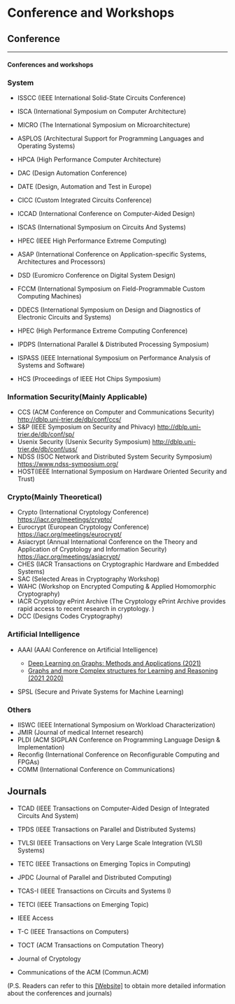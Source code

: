 # **Conference and Workshops**

## **Conference** 
---
#### **Conferences and workshops**

### **System**

- ISSCC (IEEE International Solid-State Circuits Conference)

- ISCA (International Symposium on Computer Architecture)

- MICRO (The International Symposium on Microarchitecture)

- ASPLOS (Architectural Support for Programming Languages and Operating Systems)

- HPCA (High Performance Computer Architecture)

- DAC (Design Automation Conference)

- DATE (Design, Automation and Test in Europe)

- CICC (Custom Integrated Circuits Conference)

- ICCAD (International Conference on Computer-Aided Design)

- ISCAS (International Symposium on Circuits And Systems)

- HPEC (IEEE High Performance Extreme Computing)

- ASAP (International Conference on Application-specific Systems, Architectures and Processors)

- DSD (Euromicro Conference on Digital System Design)

- FCCM (International Symposium on Field-Programmable Custom Computing Machines)

- DDECS (International Symposium on Design and Diagnostics of Electronic Circuits and Systems) 

- HPEC (High Performance Extreme Computing Conference)

- IPDPS (International Parallel & Distributed Processing Symposium)

- ISPASS (IEEE International Symposium on Performance Analysis of Systems and Software)

- HCS (Proceedings of IEEE Hot Chips Symposium)

  

### **Information Security(Mainly Applicable)**

- CCS (ACM Conference on Computer and Communications Security)  http://dblp.uni-trier.de/db/conf/ccs/
- S&P (IEEE Symposium on Security and Phivacy)  http://dblp.uni-trier.de/db/conf/sp/
- Usenix Security (Usenix Security Symposium)  http://dblp.uni-trier.de/db/conf/uss/
- NDSS (ISOC Network and Distributed System Security Symposium)  https://www.ndss-symposium.org/
- HOST(IEEE International Symposium on Hardware Oriented Security and Trust)



### **Crypto(Mainly Theoretical)**

- Crypto (International Cryptology Conference)  https://iacr.org/meetings/crypto/
- Eurocrypt (European Cryptology Conference) https://iacr.org/meetings/eurocrypt/
- Asiacrypt (Annual International Conference on the Theory and Application of Cryptology and Information Security)  https://iacr.org/meetings/asiacrypt/
- CHES (IACR Transactions on Cryptographic Hardware and Embedded Systems)
- SAC (Selected Areas in Cryptography Workshop)
- WAHC (Workshop on Encrypted Computing & Applied Homomorphic Cryptography)
- IACR Cryptology ePrint Archive (The Cryptology ePrint Archive provides rapid access to recent research in cryptology. )
- DCC (Designs Codes Cryptography)



### **Artificial Intelligence**

- AAAI (AAAI Conference on Artificial Intelligence)
  * [Deep Learning on Graphs: Methods and Applications (2021)](https://deep-learning-graphs.bitbucket.io/dlg-aaai21/)
  * [Graphs and more Complex structures for Learning and Reasoning (2021 2020)](https://sites.google.com/view/gclr2021/)
  
-  SPSL (Secure and Private Systems for Machine Learning)

### **Others**

- IISWC (IEEE International Symposium on Workload Characterization)
- JMIR (Journal of medical Internet research)
- PLDI (ACM SIGPLAN Conference on Programming Language Design & Implementation)
- Reconfig (International Conference on Reconfigurable Computing and FPGAs)
- COMM (International Conference on Communications)

## **Journals**


- TCAD (IEEE Transactions on Computer-Aided Design of Integrated Circuits And System)

- TPDS (IEEE Transactions on Parallel and Distributed Systems)

- TVLSI (IEEE Transactions on Very Large Scale Integration (VLSI) Systems)

- TETC (IEEE Transactions on Emerging Topics in Computing)

- JPDC (Journal of Parallel and Distributed Computing)

- TCAS-I (IEEE Transactions on Circuits and Systems I)

- TETCI (IEEE Transactions on Emerging Topic)

- IEEE Access

- T-C (IEEE Transactions on Computers)

- TOCT (ACM Transactions on Computation Theory) 

- Journal of Cryptology

- Communications of the ACM (Commun.ACM)

  

(P.S. Readers can refer to this [[Website]](https://ccf.atom.im/) to obtain more detailed information about the conferences and journals)

